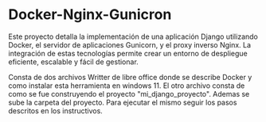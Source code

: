 # Docker-Nginx-Gunicron
Este proyecto detalla la implementación de una aplicación Django utilizando Docker, el servidor de aplicaciones Gunicorn, y el proxy inverso Nginx. La integración de estas tecnologías permite crear un entorno de despliegue eficiente, escalable y fácil de gestionar.

Consta de dos archivos Writter de libre office donde se describe Docker y como instalar esta herramienta en windows 11. El otro archivo consta de como se fue construyendo el proyecto "mi_django_proyecto".
Ademas se sube la carpeta del proyecto. Para ejecutar el mismo seguir los pasos descritos en los instructivos.

